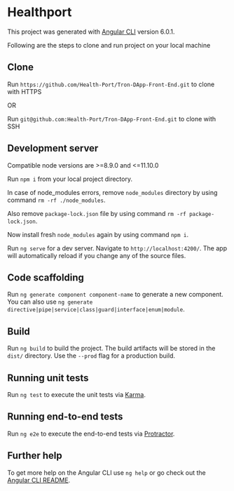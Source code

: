 # Healthport

This project was generated with [Angular CLI](https://github.com/angular/angular-cli) version 6.0.1.

Following are the steps to clone and run project on your local machine

## Clone 

Run `https://github.com/Health-Port/Tron-DApp-Front-End.git` to clone with HTTPS

OR

Run `git@github.com:Health-Port/Tron-DApp-Front-End.git` to clone with SSH

## Development server

Compatible node versions are >=8.9.0 and <=11.10.0

Run `npm i` from your local project directory.

In case of node_modules errors, remove `node_modules` directory by using command `rm -rf ./node_modules`.

Also remove `package-lock.json` file by using command `rm -rf package-lock.json`.

Now install fresh `node_modules` again by using command `npm i`.

Run `ng serve` for a dev server. Navigate to `http://localhost:4200/`. The app will automatically reload if you change any of the source files.


## Code scaffolding

Run `ng generate component component-name` to generate a new component. You can also use `ng generate directive|pipe|service|class|guard|interface|enum|module`.

## Build

Run `ng build` to build the project. The build artifacts will be stored in the `dist/` directory. Use the `--prod` flag for a production build.

## Running unit tests

Run `ng test` to execute the unit tests via [Karma](https://karma-runner.github.io).

## Running end-to-end tests

Run `ng e2e` to execute the end-to-end tests via [Protractor](http://www.protractortest.org/).

## Further help

To get more help on the Angular CLI use `ng help` or go check out the [Angular CLI README](https://github.com/angular/angular-cli/blob/master/README.md).

